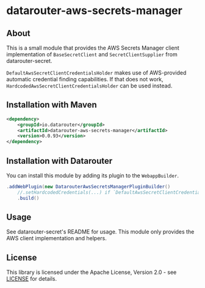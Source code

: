# datarouter-aws-secrets-manager

## About

This is a small module that provides the AWS Secrets Manager client implementation of `BaseSecretClient` and `SecretClientSupplier` from datarouter-secret.

`DefaultAwsSecretClientCredentialsHolder` makes use of AWS-provided automatic credential finding capabilities. If that does not work, `HardcodedAwsSecretClientCredentialsHolder` can be used instead.

## Installation with Maven

```xml
<dependency>
	<groupId>io.datarouter</groupId>
	<artifactId>datarouter-aws-secrets-manager</artifactId>
	<version>0.0.93</version>
</dependency>
```

## Installation with Datarouter

You can install this module by adding its plugin to the `WebappBuilder`.

```java
.addWebPlugin(new DatarouterAwsSecretsManagerPluginBuilder()
	//.setHardcodedCredentials(...) if `DefaultAwsSecretClientCredentialsHolder` is insufficient
	.build()
```

## Usage

See datarouter-secret's README for usage. This module only provides the AWS client implementation and helpers.

## License

This library is licensed under the Apache License, Version 2.0 - see [LICENSE](../LICENSE) for details.
